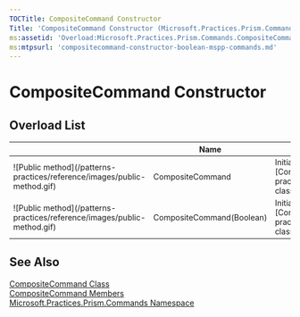 ```yaml
---
TOCTitle: CompositeCommand Constructor
Title: 'CompositeCommand Constructor (Microsoft.Practices.Prism.Commands)'
ms:assetid: 'Overload:Microsoft.Practices.Prism.Commands.CompositeCommand.\#ctor'
ms:mtpsurl: 'compositecommand-constructor-boolean-mspp-commands.md'
---
```



# CompositeCommand Constructor

## Overload List


<table>

<thead>
<tr class="header">
<th> </th>
<th>Name</th>
<th>Description</th>
</tr>
</thead>
<tbody>
<tr class="odd">
<td>![Public method](/patterns-practices/reference/images/public-method.gif)</td>
<td>CompositeCommand</td>
<td><div class="summary">
Initializes a new instance of [CompositeCommand](patterns-practices/reference/compositecommand-class-mspp-commands).
</div></td>
</tr>
<tr class="even">
<td>![Public method](/patterns-practices/reference/images/public-method.gif)</td>
<td>CompositeCommand(Boolean)</td>
<td><div class="summary">
Initializes a new instance of [CompositeCommand](patterns-practices/reference/compositecommand-class-mspp-commands).
</div></td>
</tr>
</tbody>
</table>

## See Also

[CompositeCommand Class](/patterns-practices/reference/compositecommand-class-mspp)<br/>
[CompositeCommand Members](/patterns-practices/reference/compositecommand-members-mspp)<br/>
[Microsoft.Practices.Prism.Commands Namespace](/patterns-practices/reference/mspp-namespace)
